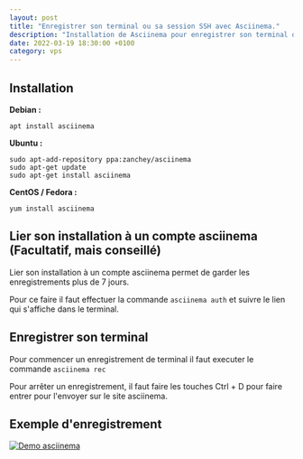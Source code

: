 ```yaml
---
layout: post
title: "Enregistrer son terminal ou sa session SSH avec Asciinema."
description: "Installation de Asciinema pour enregistrer son terminal ou sa session SSH et partager l'enregistrement."
date: 2022-03-19 18:30:00 +0100
category: vps
---
```


## Installation 

**Debian :**

```
apt install asciinema
```

**Ubuntu :**

```
sudo apt-add-repository ppa:zanchey/asciinema
sudo apt-get update
sudo apt-get install asciinema
```

**CentOS / Fedora :**

```
yum install asciinema
```

## Lier son installation à un compte asciinema (Facultatif, mais conseillé)

Lier son installation à un compte asciinema permet de garder les enregistrements plus de 7 jours.

Pour ce faire il faut effectuer la commande `asciinema auth` et suivre le lien qui s'affiche dans le terminal.

## Enregistrer son terminal

Pour commencer un enregistrement de terminal il faut executer le commande `asciinema rec`

Pour arrêter un enregistrement, il faut faire les touches Ctrl + D pour faire entrer pour l'envoyer sur le site asciinema.

## Exemple d'enregistrement

[![Demo asciinema](https://asciinema.org/a/F0WpQJoegWyXdKLnFjB3XuOPq.svg)](https://asciinema.org/a/F0WpQJoegWyXdKLnFjB3XuOPq)